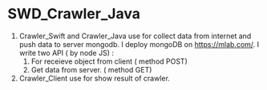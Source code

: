 # SWD_Crawler_Java
1. Crawler_Swift and Crawler_Java use for collect data from internet and push data to server mongodb. I deploy mongoDB on https://mlab.com/. 
I write two API ( by node JS) :
    1. For receieve object from client ( method POST)
    2. Get data from server. ( method GET)
2. Crawler_Client use for show result of crawler.
